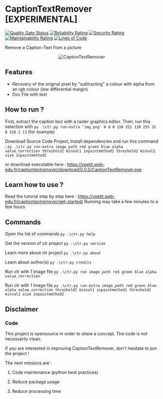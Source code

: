 # CaptionTextRemover [EXPERIMENTAL]

[![Quality Gate Status](https://sonarcloud.io/api/project_badges/measure?project=YP522_CaptionTextRemover&metric=alert_status)](https://sonarcloud.io/summary/new_code?id=YP522_CaptionTextRemover) [![Reliability Rating](https://sonarcloud.io/api/project_badges/measure?project=YP522_CaptionTextRemover&metric=reliability_rating)](https://sonarcloud.io/summary/new_code?id=YP522_CaptionTextRemover) [![Security Rating](https://sonarcloud.io/api/project_badges/measure?project=YP522_CaptionTextRemover&metric=security_rating)](https://sonarcloud.io/summary/new_code?id=YP522_CaptionTextRemover) [![Maintainability Rating](https://sonarcloud.io/api/project_badges/measure?project=YP522_CaptionTextRemover&metric=sqale_rating)](https://sonarcloud.io/summary/new_code?id=YP522_CaptionTextRemover) [![Lines of Code](https://sonarcloud.io/api/project_badges/measure?project=YP522_CaptionTextRemover&metric=ncloc)](https://sonarcloud.io/summary/new_code?id=YP522_CaptionTextRemover)

 Remove a Caption-Text from a picture

<p align="center">
  <img src="https://ypetit.web-edu.fr/captiontextremover/CaptionTextRemover_banner.png" title="CaptionTextRemover">
</p>

## Features

- Recovery of the original pixel by "subtracting" a colour with alpha from an rgb colour (low differential margin)
- Doc File with text

## How to run ?
First, extract the caption text with a raster graphics editor.
Then, run this selection with `py .\ctr.py run-extra 'img.png' 0 0 0 150 221 120 255 32 0 150 2 11` (for example)

Download Source Code Project, Install dependencies and run this command :
`py .\ctr.py run-extra image_path red green blue alpha value_correction threshold1 minval1 inpaintmethod1 threshold2 minval2 size inpaintmethod2`

or download executable here :
https://ypetit.web-edu.fr/captiontextremover/download/0.0.0/CaptionTextRemover.exe

## Learn how to use ?
Read the tutorial step by step here : https://ypetit.web-edu.fr/captiontextremover/get-started/
Running may take a few minutes to a few hours

## Commands
Open the list of commands
`py .\ctr.py help`

Get the version of ctr project
`py .\ctr.py version`

Learn more about ctr project
`py .\ctr.py about`
    
Learn about author(s)
`py .\ctr.py credits`

Run ctr with 1 image file
`py .\ctr.py run image_path red green blue alpha value_correction`

Run ctr with 1 image file
`py .\ctr.py run-extra image_path red green blue alpha value_correction threshold1 minval1 inpaintmethod1 threshold2 minval2 size inpaintmethod2`

## Disclaimer
### Code
This project is opensource in order to share a concept.
The code is not necessarily clean.

If you are interested in improving CaptionTextRemover, don't hesitate to join the project ! 

The next missions are :

1. Code maintenance (python best practices)

2. Reduce package usage

3. Reduce processing time